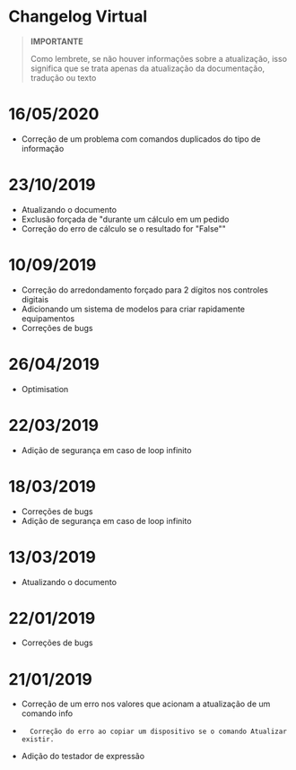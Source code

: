# Changelog Virtual

>**IMPORTANTE**
>
>Como lembrete, se não houver informações sobre a atualização, isso significa que se trata apenas da atualização da documentação, tradução ou texto

# 16/05/2020

- Correção de um problema com comandos duplicados do tipo de informação

# 23/10/2019

- Atualizando o documento
- Exclusão forçada de "durante um cálculo em um pedido
- Correção do erro de cálculo se o resultado for "False""

# 10/09/2019

- Correção do arredondamento forçado para 2 dígitos nos controles digitais
- Adicionando um sistema de modelos para criar rapidamente equipamentos
- Correções de bugs

# 26/04/2019

- Optimisation

# 22/03/2019

- Adição de segurança em caso de loop infinito

# 18/03/2019

- Correções de bugs
- Adição de segurança em caso de loop infinito

# 13/03/2019

- Atualizando o documento

# 22/01/2019

-   Correções de bugs

# 21/01/2019

-   Correção de um erro nos valores que acionam a atualização de um comando info
-		Correção do erro ao copiar um dispositivo se o comando Atualizar existir.
-   Adição do testador de expressão
